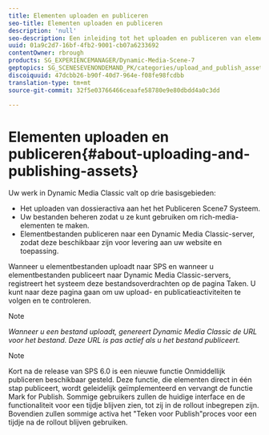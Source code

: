 ```yaml
---
title: Elementen uploaden en publiceren
seo-title: Elementen uploaden en publiceren
description: 'null'
seo-description: Een inleiding tot het uploaden en publiceren van elementen in Dynamic Media Classic.
uuid: 01a9c2d7-16bf-4fb2-9001-cb07a6233692
contentOwner: rbrough
products: SG_EXPERIENCEMANAGER/Dynamic-Media-Scene-7
geptopics: SG_SCENESEVENONDEMAND_PK/categories/upload_and_publish_assets
discoiquuid: 47dcbb26-b90f-40d7-964e-f08fe98fcdbb
translation-type: tm+mt
source-git-commit: 32f5e03766466ceaafe58780e9e80dbdd4a0c3dd

---
```



# Elementen uploaden en publiceren{#about-uploading-and-publishing-assets}

Uw werk in Dynamic Media Classic valt op drie basisgebieden:

* Het uploaden van dossieractiva aan het het Publiceren Scene7 Systeem.
* Uw bestanden beheren zodat u ze kunt gebruiken om rich-media-elementen te maken.
* Elementbestanden publiceren naar een Dynamic Media Classic-server, zodat deze beschikbaar zijn voor levering aan uw website en toepassing.

Wanneer u elementbestanden uploadt naar SPS en wanneer u elementbestanden publiceert naar Dynamic Media Classic-servers, registreert het systeem deze bestandsoverdrachten op de pagina Taken. U kunt naar deze pagina gaan om uw upload- en publicatieactiviteiten te volgen en te controleren.

>[!NOTE]
>
>*Wanneer u een bestand uploadt, genereert Dynamic Media Classic de URL voor het bestand. Deze URL is pas actief als u het bestand publiceert.*

>[!NOTE]
>
>Kort na de release van SPS 6.0 is een nieuwe functie Onmiddellijk publiceren beschikbaar gesteld. Deze functie, die elementen direct in één stap publiceert, wordt geleidelijk geïmplementeerd en vervangt de functie Mark for Publish. Sommige gebruikers zullen de huidige interface en de functionaliteit voor een tijdje blijven zien, tot zij in de rollout inbegrepen zijn. Bovendien zullen sommige activa het &quot;Teken voor Publish&quot;proces voor een tijdje na de rollout blijven gebruiken.
